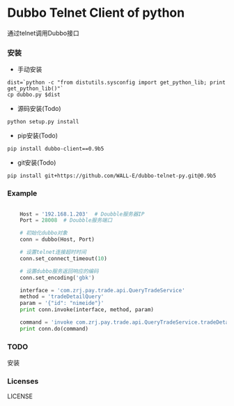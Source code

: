 Dubbo Telnet Client of python
=====================================  
通过telnet调用Dubbo接口


### 安装
*  手动安装

```shell
dist=`python -c "from distutils.sysconfig import get_python_lib; print get_python_lib()"`
cp dubbo.py $dist
```

*  源码安装(Todo) 

```shell
python setup.py install
```

*  pip安装(Todo)  

```shell
pip install dubbo-client==0.9b5
```

*  git安装(Todo)  

```shell
pip install git+https://github.com/WALL-E/dubbo-telnet-py.git@0.9b5
```

### Example

```python

    Host = '192.168.1.203'  # Doubble服务器IP
    Port = 28008  # Doubble服务端口

    # 初始化dubbo对象
    conn = dubbo(Host, Port)

    # 设置telnet连接超时时间
    conn.set_connect_timeout(10)

    # 设置dubbo服务返回响应的编码
    conn.set_encoding('gbk')

    interface = 'com.zrj.pay.trade.api.QueryTradeService'
    method = 'tradeDetailQuery'
    param = '{"id": "nimeide"}'
    print conn.invoke(interface, method, param)

    command = 'invoke com.zrj.pay.trade.api.QueryTradeService.tradeDetailQuery({"id":"nimeide"})'
    print conn.do(command)
```

### TODO
安装

### Licenses
LICENSE   
